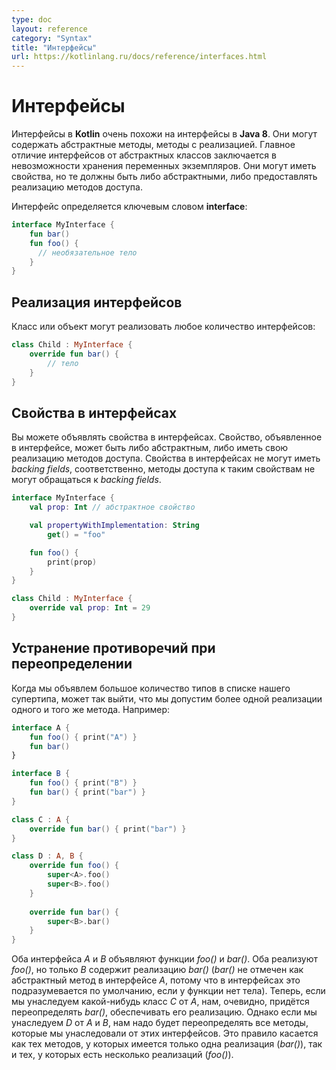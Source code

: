 ```yaml
---
type: doc
layout: reference
category: "Syntax"
title: "Интерфейсы"
url: https://kotlinlang.ru/docs/reference/interfaces.html
---
```


<!--# Interfaces-->
# Интерфейсы

<!--Interfaces in Kotlin are very similar to Java 8. They can contain declarations of abstract methods, as well as method
implementations. What makes them different from abstract classes is that interfaces cannot store state. They can have
properties but these need to be abstract or to provide accessor implementations.-->
Интерфейсы в <b>Kotlin</b> очень похожи на интерфейсы в <b>Java 8</b>. Они могут содержать абстрактные методы, методы с реализацией. Главное отличие интерфейсов от абстрактных классов заключается в невозможности хранения переменных экземпляров. Они могут иметь свойства, но те должны быть либо абстрактными, либо предоставлять реализацию методов доступа. 

<!--An interface is defined using the keyword *interface*{: .keyword }-->
Интерфейс определяется ключевым словом **interface**:

``` kotlin
interface MyInterface {
    fun bar()
    fun foo() {
      // необязательное тело
    }
}
```

<!--## Implementing Interfaces-->
## Реализация интерфейсов

<!--A class or object can implement one or more interfaces-->
Класс или объект могут реализовать любое количество интерфейсов:

``` kotlin
class Child : MyInterface {
    override fun bar() {
        // тело
    }
}
```

<!--## Properties in Interfaces-->
## Свойства в интерфейсах

<!--You can declare properties in interfaces. A property declared in an interface can either be abstract, or it can provide
implementations for accessors. Properties declared in interfaces can't have backing fields, and therefore accessors
declared in interfaces can't reference them.-->
Вы можете объявлять свойства в интерфейсах. Свойство, объявленное в интерфейсе, может быть либо абстрактным, либо иметь свою реализацию методов доступа. Свойства в интерфейсах не могут иметь _backing fields_, соответственно, методы доступа к таким свойствам не могут обращаться к _backing fields_.

``` kotlin
interface MyInterface {
    val prop: Int // абстрактное свойство

    val propertyWithImplementation: String
        get() = "foo"

    fun foo() {
        print(prop)
    }
}

class Child : MyInterface {
    override val prop: Int = 29
}
```

<!--## Resolving overriding conflicts-->
## Устранение противоречий при переопределении

<!--When we declare many types in our supertype list, it may appear that we inherit more than one implementation of the same method. For example-->
Когда мы объявлем большое количество типов в списке нашего супертипа, может так выйти, что мы допустим более одной реализации одного и того же метода. Например:

``` kotlin
interface A {
    fun foo() { print("A") }
    fun bar()
}

interface B {
    fun foo() { print("B") }
    fun bar() { print("bar") }
}

class C : A {
    override fun bar() { print("bar") }
}

class D : A, B {
    override fun foo() {
        super<A>.foo()
        super<B>.foo()
    }
    
    override fun bar() {
        super<B>.bar()
    }
}
```

<!--Interfaces A and B both declare functions foo() and bar(). Both of them implement foo(), but only B implements bar() (bar() is not marked abstract in A, because this is the default for interfaces, if the function has no body). Now, if we derive a concrete class C from A, we, obviously, have to override bar() and provide an implementation.
However, if we derive D from A and B, we need to implement all the methods which we have inherited from multiple interfaces, and to specify how exactly D should implement them. This rule applies both to methods for which we've inherited a single implementation (bar()) and multiple implementations (foo()).-->
Оба интерфейса *A* и *B* объявляют функции *foo()* и *bar()*. Оба реализуют *foo()*, но только *B* содержит реализацию *bar()*
(*bar()* не отмечен как абстрактный метод в интерфейсе *A*, потому что в интерфейсах это подразумевается по умолчанию, если у функции нет тела). Теперь, если мы унаследуем какой-нибудь класс *C* от *A*, нам, очевидно, придётся переопределять *bar()*, обеспечивать его реализацию. 
Однако если мы унаследуем *D* от *A* и *B*, нам надо будет переопределять все методы, которые мы унаследовали от этих интерфейсов. Это правило касается как тех методов, у которых имеется только одна реализация (*bar()*), так и тех, у которых есть несколько реализаций (*foo()*).
